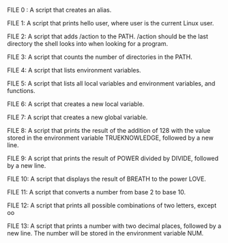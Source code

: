 FILE 0 : A script that creates an alias.

FILE 1: A script that prints hello user, where user is the current Linux user.

FILE 2: A script that adds /action to the PATH. /action should be the last directory the shell looks into when looking for a program.

FILE 3: A script that counts the number of directories in the PATH.

FILE 4: A script that lists environment variables.

FILE 5: A script that lists all local variables and environment variables, and functions.

FILE 6: A script that creates a new local variable.

FILE 7: A script that creates a new global variable.

FILE 8: A script that prints the result of the addition of 128 with the value stored in the environment variable TRUEKNOWLEDGE, followed by a new line.

FILE 9: A script that prints the result of POWER divided by DIVIDE, followed by a new line.

FILE 10: A script that displays the result of BREATH to the power LOVE.

FILE 11: A script that converts a number from base 2 to base 10.

FILE 12: A script that prints all possible combinations of two letters, except oo

FILE 13: A script that prints a number with two decimal places, followed by a new line. The number will be stored in the environment variable NUM.
